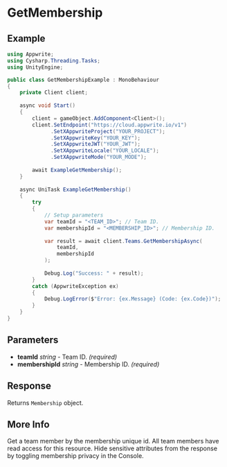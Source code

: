 # GetMembership

## Example

```csharp
using Appwrite;
using Cysharp.Threading.Tasks;
using UnityEngine;

public class GetMembershipExample : MonoBehaviour
{
    private Client client;
    
    async void Start()
    {
        client = gameObject.AddComponent<Client>();
        client.SetEndpoint("https://cloud.appwrite.io/v1")
              .SetXAppwriteProject("YOUR_PROJECT");
              .SetXAppwriteKey("YOUR_KEY");
              .SetXAppwriteJWT("YOUR_JWT");
              .SetXAppwriteLocale("YOUR_LOCALE");
              .SetXAppwriteMode("YOUR_MODE");
        
        await ExampleGetMembership();
    }
    
    async UniTask ExampleGetMembership()
    {
        try
        {
            // Setup parameters
            var teamId = "<TEAM_ID>"; // Team ID.
            var membershipId = "<MEMBERSHIP_ID>"; // Membership ID.
            
            var result = await client.Teams.GetMembershipAsync(
                teamId,
                membershipId
            );
            
            Debug.Log("Success: " + result);
        }
        catch (AppwriteException ex)
        {
            Debug.LogError($"Error: {ex.Message} (Code: {ex.Code})");
        }
    }
}
```

## Parameters

- **teamId** *string* - Team ID. *(required)*
- **membershipId** *string* - Membership ID. *(required)*

## Response

Returns `Membership` object.
## More Info

Get a team member by the membership unique id. All team members have read access for this resource. Hide sensitive attributes from the response by toggling membership privacy in the Console.
